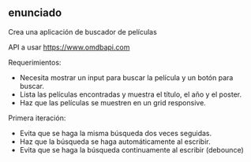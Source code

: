 ## enunciado
Crea una aplicación de buscador de películas

API a usar
https://www.omdbapi.com


Requerimientos:
- Necesita mostrar un input para buscar la película y un botón para buscar.
- Lista las películas encontradas y muestra el título, el año y el poster.
- Haz que las películas se muestren en un grid responsive.

Primera iteración:
- Evita que se haga la misma búsqueda dos veces seguidas. 
- Haz que la búsqueda se haga automáticamente al escribir.
- Evita que se haga la búsqueda continuamente al escribir (debounce)